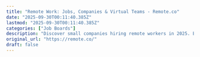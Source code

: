 ```yaml
---
title: "Remote Work: Jobs, Companies & Virtual Teams - Remote.co"
date: "2025-09-30T00:11:40.385Z"
lastmod: "2025-09-30T00:11:40.385Z"
categories: ["Job Boards"]
description: "Discover small companies hiring remote workers in 2025. Explore flexible and remote job opportunities across various industries and apply today!"
original_url: "https://remote.co/"
draft: false
---
```

